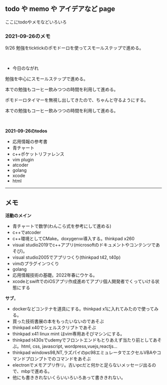 ## todo や memo や アイデアなど page

ここにtodoやメモなどいろいろ

### 2021-09-26のメモ

9/26 勉強をticktickのポモドーロを使ってスモールステップで進める。

<br />

- 今日のながれ

勉強を中心にスモールステップで進める。

本での勉強もコーヒー飲みつつの時間を利用して進める。

ポモドーロタイマーを無視し出してきたので、ちゃんと守るようにする。

本での勉強もコーヒー飲みつつの時間を利用して進める。

<br />

**2021-09-26のtodos**

- 応用情報の参考書
- 青チャート
- c++ポケットリファレンス
- vim plugin
- atcoder
- golang
- xcode
- html

***

## メモ
**活動のメイン**
- 青チャートで数学(わんこら式を参考にして進める)
- c++でatcoder
- c++環境としてCMake。doxygenｗ導入する。thinkpad x260
- visual studio2019でc++アプリ(microsoftのドキュメントやコンテンツであそび)。
- visual studio2005でアプリつくり(thinkpad t42, t40p)
- vimのプラグインつくり
- golang
- 応用情報技術の基礎。2022年春にウケる。
- xcodeとswiftでのiOSアプリ作成進めてアプリ個人開発者でくっていける状態にする

**サブ**。
- dockerなどコンテナを道具にする。thinkpad x1に入れてみたので使ってみる。
- 買った技術書展の本をもったいないのであそぶ
- thinkpad x40でシェルスクリプトであそぶ
- thinkpad x41 linux mint はvim専用あそびマシンにする。
- thinkpad t430sでudemyでフロントエンドもとりあえず当たり前としてあそぶ。html, css, javascript, wordpress,vuejs,reactjs...
- thinkpad windows98,NT,ラズパイのpc98エミュレータでエクセルVBAやコマンドプロンプトでのコマンドをあそぶ
- electronでメモアプリ作リ。古いpcだと何かと足らないメッセージ出るので、mbpで進める。
- 他にも書ききれないくらいいろいろあって書ききれない。
 
 
